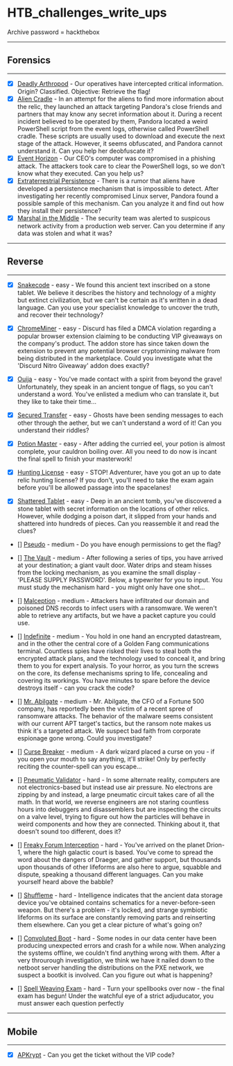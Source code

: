 # HTB_challenges_write_ups

Archive password = hackthebox

---
## Forensics
---

- [x] [Deadly Arthropod](./forensics/deadly_arthropod/) - Our operatives have intercepted critical information. Origin? Classified. Objective: Retrieve the flag!
- [X] [Alien Cradle](./forensics/alien_cradles/) - In an attempt for the aliens to find more information about the relic, they launched an attack targeting Pandora's close friends and partners that may know any secret information about it. During a recent incident believed to be operated by them, Pandora located a weird PowerShell script from the event logs, otherwise called PowerShell cradle. These scripts are usually used to download and execute the next stage of the attack. However, it seems obfuscated, and Pandora cannot understand it. Can you help her deobfuscate it?
- [X] [Event Horizon](./forensics/event_horizon/) - Our CEO's computer was compromised in a phishing attack. The attackers took care to clear the PowerShell logs, so we don't know what they executed. Can you help us?
- [X] [Extraterrestrial Persistence](./forensics/extraterrestrial_persistence/) - There is a rumor that aliens have developed a persistence mechanism that is impossible to detect. After investigating her recently compromised Linux server, Pandora found a possible sample of this mechanism. Can you analyze it and find out how they install their persistence?
- [X] [Marshal in the Middle](./forensics/marshal_in_the_middle/) - The security team was alerted to suspicous network activity from a production web server. Can you determine if any data was stolen and what it was?

---
## Reverse
---

- [x] [Snakecode](./reverse/snakecode/) - easy - We found this ancient text inscribed on a stone tablet. We believe it describes the history and technology of a mighty but extinct civilization, but we can't be certain as it's written in a dead language. Can you use your specialist knowledge to uncover the truth, and recover their technology?

- [x] [ChromeMiner](./reverse/chromeminer/) - easy - Discurd has filed a DMCA violation regarding a popular browser extension claiming to be conducting VIP giveaways on the company's product. The addon store has since taken down the extension to prevent any potential browser cryptomining malware from being distributed in the marketplace. Could you investigate what the 'Discurd Nitro Giveaway' addon does exactly?

- [x] [Ouija](./reverse/ouija/) - easy - You've made contact with a spirit from beyond the grave! Unfortunately, they speak in an ancient tongue of flags, so you can't understand a word. You've enlisted a medium who can translate it, but they like to take their time...

- [x] [Secured Transfer](./reverse/secured_transfer/) - easy - Ghosts have been sending messages to each other through the aether, but we can't understand a word of it! Can you understand their riddles?

- [x] [Potion Master](./reverse/potion_master/) - easy - After adding the curried eel, your potion is almost complete, your cauldron boiling over. All you need to do now is incant the final spell to finish your masterwork!

- [X] [Hunting License](./reverse/hunting_license) - easy - STOP! Adventurer, have you got an up to date relic hunting license? If you don't, you'll need to take the exam again before you'll be allowed passage into the spacelanes!

- [X] [Shattered Tablet](./reverse/shattered_tablet) - easy - Deep in an ancient tomb, you've discovered a stone tablet with secret information on the locations of other relics. However, while dodging a poison dart, it slipped from your hands and shattered into hundreds of pieces. Can you reassemble it and read the clues?

- [] [Pseudo](./reverse/pseudo/) - medium - Do you have enough permissions to get the flag?

- [] [The Vault](./reverse/the_vault/) - medium - After following a series of tips, you have arrived at your destination; a giant vault door. Water drips and steam hisses from the locking mechanism, as you examine the small display - 'PLEASE SUPPLY PASSWORD'. Below, a typewriter for you to input. You must study the mechanism hard - you might only have one shot...

- [] [Malception](./reverse/malception/) - medium - Attackers have infiltrated our domain and poisoned DNS records to infect users with a ransomware. We weren't able to retrieve any artifacts, but we have a packet capture you could use.

- [] [Indefinite](./reverse/indefinite/) - medium - You hold in one hand an encrypted datastream, and in the other the central core of a Golden Fang communications terminal. Countless spies have risked their lives to steal both the encrypted attack plans, and the technology used to conceal it, and bring them to you for expert analysis. To your horror, as you turn the screws on the core, its defense mechanisms spring to life, concealing and covering its workings. You have minutes to spare before the device destroys itself - can you crack the code?

- [] [Mr. Abilgate](./reverse/mr_abilgate/) - medium - Mr. Abilgate, the CFO of a Fortune 500 company, has reportedly been the victim of a recent spree of ransomware attacks. The behavior of the malware seems consistent with our current APT target's tactics, but the ransom note makes us think it's a targeted attack. We suspect bad faith from corporate espionage gone wrong. Could you investigate?

- [] [Curse Breaker](./reverse/curse_breaker/) - medium - A dark wizard placed a curse on you - if you open your mouth to say anything, it'll strike! Only by perfectly reciting the counter-spell can you escape...

- [] [Pneumatic Validator](./reverse/pneumatic_validator/) - hard - In some alternate reality, computers are not electronics-based but instead use air pressure. No electrons are zipping by and instead, a large pneumatic circuit takes care of all the math. In that world, we reverse engineers are not staring countless hours into debuggers and disassemblers but are inspecting the circuits on a valve level, trying to figure out how the particles will behave in weird components and how they are connected. Thinking about it, that doesn't sound too different, does it?

- [] [Freaky Forum Interception](./reverse/freaky_forum_interception/) - hard - You've arrived on the planet Drion-1, where the high galactic court is based. You've come to spread the word about the dangers of Draeger, and gather support, but thousands upon thousands of other lifeforms are also here to argue, squabble and dispute, speaking a thousand different languages. Can you make yourself heard above the babble?

- [] [Shuffleme](./reverse/shuffleme/) - hard - Intelligence indicates that the ancient data storage device you've obtained contains schematics for a never-before-seen weapon. But there's a problem - it's locked, and strange symbiotic lifeforms on its surface are constantly removing parts and reinserting them elsewhere. Can you get a clear picture of what's going on?

- [] [Convoluted Boot](./reverse/convoluted_boot/) - hard - Some nodes in our data center have been producing unexpected errors and crash for a while now. When analyzing the systems offline, we couldn't find anything wrong with them. After a very throurough investigation, we think we have it nailed down to the netboot server handling the distributions on the PXE network, we suspect a bootkit is involved. Can you figure out what is happening?

- [] [Spell Weaving Exam](./reverse/spell_weaving_exam/) - hard - Turn your spellbooks over now - the final exam has begun! Under the watchful eye of a strict adjuducator, you must answer each question perfectly

---
## Mobile
---

- [x] [APKrypt](./mobile/apkrypt/) - Can you get the ticket without the VIP code?